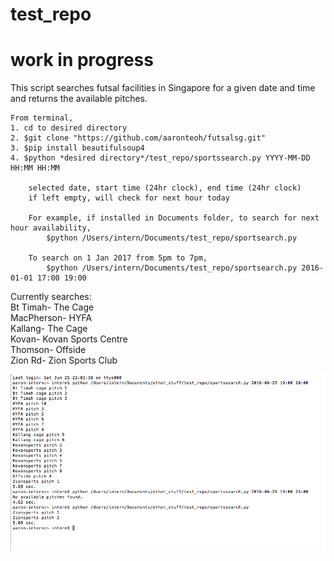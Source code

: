 # test_repo
# work in progress 
This script searches futsal facilities in Singapore for a given date and time and returns the available pitches.

    From terminal,
    1. cd to desired directory
    2. $git clone "https://github.com/aaronteoh/futsalsg.git"
    3. $pip install beautifulsoup4
    4. $python *desired directory*/test_repo/sportssearch.py YYYY-MM-DD HH:MM HH:MM

        selected date, start time (24hr clock), end time (24hr clock)
        if left empty, will check for next hour today

        For example, if installed in Documents folder, to search for next hour availability,
            $python /Users/intern/Documents/test_repo/sportsearch.py

        To search on 1 Jan 2017 from 5pm to 7pm,
            $python /Users/intern/Documents/test_repo/sportsearch.py 2016-01-01 17:00 19:00


Currently searches:  
Bt Timah- The Cage  
MacPherson- HYFA  
Kallang- The Cage  
Kovan- Kovan Sports Centre  
Thomson- Offside  
Zion Rd- Zion Sports Club  
  

![Screenshot](Screen%20Shot%202016-06-25%20at%2011.23.01%20PM.png?raw=true "Screenshot")
